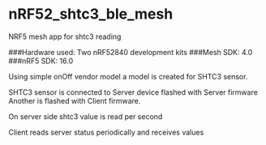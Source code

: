 # nRF52_shtc3_ble_mesh
 NRF5 mesh app for shtc3 reading

###Hardware used: Two nRF52840 development kits
###Mesh SDK: 4.0
###nRF5 SDK: 16.0

Using simple onOff vendor model a model is created for SHTC3 sensor.

SHTC3 sensor is connected to Server device flashed with Server firmware
Another is flashed with Client firmware.

On server side shtc3 value is read per second

Client reads server status periodically and receives values
